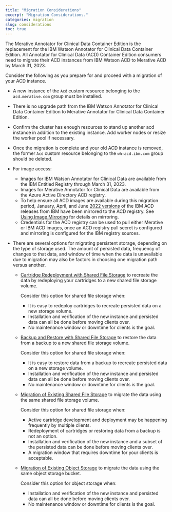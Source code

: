 ```yaml
---
title: "Migration Considerations"
excerpt: "Migration Considerations."
categories: migration
slug: considerations
toc: true
---
```

<!--                                                                    -->
<!-- (C) Copyright Merative US L.P. and others 2022, 2023                -->
<!--                                                                    -->
<!-- SPDX-License-Identifier: Apache-2.0                                -->
<!--                                                                    -->


The Merative Annotator for Clinical Data Container Edition is the replacement for the IBM Watson Annotator for Clinical Data Container Edition. All Annotator for Clinical Data (ACD) Container Edition consumers need to migrate their ACD instances from IBM Watson ACD to Merative ACD by March 31, 2023.

Consider the following as you prepare for and proceed with a migration of your ACD instance.

- A new instance of the `Acd` custom resource belonging to the `acd.merative.com` group must be installed.
- There is no upgrade path from the IBM Watson Annotator for Clinical Data Container Edition to Merative Annotator for Clinical Data Container Edition.
- Confirm the cluster has enough resources to stand up another acd instance in addition to the existing instance. Add worker nodes or resize the worker pool if necessary.
- Once the migration is complete and your old ACD instance is removed, the former `Acd` custom resource belonging to the `wh-acd.ibm.com` group should be deleted.
- For image access:

  - Images for IBM Watson Annotator for Clinical Data are available from the IBM Entitled Registry through March 31, 2023.
  - Images for Merative Annotator for Clinical Data are available from the Azure Active Directory ACD registry.
  - To help ensure all ACD images are available during this migration period, January, April, and June [2022 versions](https://github.com/merative/acd-containers/blob/master/CHANGELOG.md#releases-from-ibm) of the IBM ACD releases from IBM have been mirrored to the ACD registry. See [Using Image Mirroring](/installing/using-image-mirroring) for details on mirroring.
  - Credentials for the ACD registry can be used to pull either Merative or IBM ACD images, once an ACD registry pull secret is configured and mirroring is configured for the IBM registry sources.

- There are several options for migrating persistent storage, depending on the type of storage used. The amount of persisted data, frequency of changes to that data, and window of time when the data is unavailable due to migration may also be factors in choosing one migration path versus another.

  - [Cartridge Redeployment with Shared File Storage](/migration/redeploy-file-storage/) to recreate the data by redeploying your cartridges to a new shared file storage volume.

    Consider this option  for shared file storage when:

    - It is easy to redeploy cartridges to recreate persisted data on a new storage volume.
    - Installation and verification of the new instance and persisted data can all be done before moving clients over.
    - No maintenance window or downtime for clients is the goal.

  - [Backup and Restore with Shared File Storage](/migration/restore-file-storage/) to restore the data from a backup to a new shared file storage volume.

    Consider this option for shared file storage when:

    - It is easy to restore data from a backup to recreate persisted data on a new storage volume.
    - Installation and verification of the new instance and persisted data can all be done before moving clients over.
    - No maintenance window or downtime for clients is the goal.

  - [Migration of Existing Shared File Storage](/migration/migrate-file-storage/) to migrate the data using the same shared file storage volume.

    Consider this option for shared file storage when:

    - Active cartridge development and deployment may be happening frequently by multiple clients.
    - Redeployment of cartridges or restoring data from a backup is not an option.
    - Installation and verification of the new instance and a subset of the persisted data can be done before moving clients over.
    - A migration window that requires downtime for your clients is acceptable.

  - [Migration of Existing Object Storage](/migration/migrate-object-storage/) to migrate the data using the same object storage bucket.

    Consider this option for object storage when:

    - Installation and verification of the new instance and persisted data can all be done before moving clients over.
    - No maintenance window or downtime for clients is the goal.

